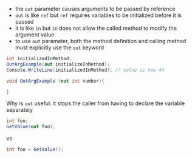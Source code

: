 - the `out` parameter causes arguments to be passed by reference
- `out` is like `ref` but `ref` requires variables to be initialized before it is passed
- it is like `in` but `in` does not allow the called method to modify the argument value
- to use `out` parameter, both the method definition and calling method must explicitly use the `out` keyword
``` cs
int initializedInMethod;
OutArgExample(out initializeInMethod);
Console.WriteLine(initializedInMethod); // value is now 44

void OutArgExample (out int number){

}
```

Why is `out` useful: it stops the caller from having to declare the variable separately
```cs
int foo;
GetValue(out foo);
```
vs

```cs
int foo = GetValue();
```